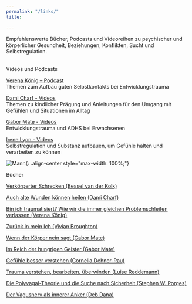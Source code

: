 ```yaml
---
permalink: "/links/"
title: 

---
```

Empfehlenswerte Bücher, Podcasts und Videoreihen zu psychischer und körperlicher Gesundheit, Beziehungen, Konflikten, Sucht und Selbstregulation.  
<br>

Videos und Podcasts

[Verena König – Podcast](https://verenakoenig.de/blog-und-podcast)   
Themen zum Aufbau guten Selbstkontakts bei Entwicklungstrauma 

[Dami Charf - Videos](https://www.youtube.com/c/DamiCharf/videos)   
Themen zu kindlicher Prägung und Anleitungen für den Umgang mit Gefühlen und Situationen im Alltag

[Gabor Mate - Videos](https://www.youtube.com/watch?v=UI6C3ahHpnc)   
Entwicklungstrauma und ADHS bei Erwachsenen

[Irene Lyon - Videos](https://www.youtube.com/watch?v=ytNjWmeKty0)   
Selbstregulation und Substanz aufbauen, um Gefühle halten und verarbeiten zu können

![Mann](/website/assets/images/Links_Weiterführendes_Mann.jpg){: .align-center style="max-width: 100%;"}

Bücher

[Verkörperter Schrecken (Bessel van der Kolk)](https://www.amazon.de/dp/3944476131)

[Auch alte Wunden können heilen (Dami Charf)](https://www.amazon.de/dp/B077C3WLBJ)

[Bin ich traumatisiert? Wie wir die immer gleichen Problemschleifen verlassen (Verena König)](https://www.amazon.de/dp/3833878355)

[Zurück in mein Ich (Vivian Broughton)](https://www.amazon.de/dp/3466346339)

[Wenn der Körper nein sagt (Gabor Mate)](https://www.amazon.de/dp/3962571744)

[Im Reich der hungrigen Geister (Gabor Mate)](https://www.amazon.de/dp/B095J2NPP8)

[Gefühle besser verstehen (Cornelia Dehner-Rau)](https://www.amazon.de/dp/3442177820)

[Trauma verstehen, bearbeiten, überwinden (Luise Reddemann)](https://www.amazon.de/dp/3432111045)

[Die Polyvagal-Theorie und die Suche nach Sicherheit (Stephen W. Porges)](https://www.amazon.de/dp/3944476190)

[Der Vagusnerv als innerer Anker (Deb Dana)](https://www.amazon.de/dp/3466347866)